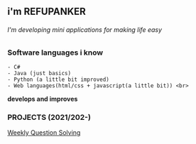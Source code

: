 ## i'm REFUPANKER
###### I'm developing mini applications for making life easy
###  Software languages i know 
```
- C#
- Java (just basics)
- Python (a little bit improved)
- Web languages(html/css + javascript(a little bit)) <br>
```
__develops and improves__

### PROJECTS (2021/202-)
[Weekly Question Solving](https://WeeklyQuestionSolvingSite1.pactrefupanker.repl.co)
